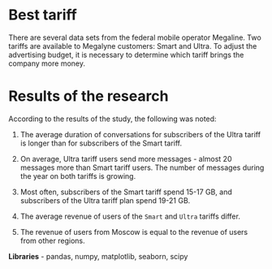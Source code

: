 # Best tariff

There are several data sets from the federal mobile operator Megaline. Two tariffs are available to Megalyne customers: Smart and Ultra. To adjust the advertising budget, it is necessary to determine which tariff brings the company more money.

# Results of the research

According to the results of the study, the following was noted:

1) The average duration of conversations for subscribers of the Ultra tariff is longer than for subscribers of the Smart tariff.

2) On average, Ultra tariff users send more messages - almost 20 messages more than Smart tariff users. The number of messages during the year on both tariffs is growing.

3) Most often, subscribers of the Smart tariff spend 15-17 GB, and subscribers of the Ultra tariff plan spend 19-21 GB.

4) The average revenue of users of the `Smart` and `Ultra` tariffs differ.

5) The revenue of users from Moscow is equal to the revenue of users from other regions.

**Libraries** - pandas, numpy, matplotlib, seaborn, scipy
